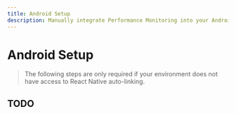 ```yaml
---
title: Android Setup
description: Manually integrate Performance Monitoring into your Android application. 
---
```


# Android Setup

> The following steps are only required if your environment does not have access to React Native
auto-linking. 

## TODO

